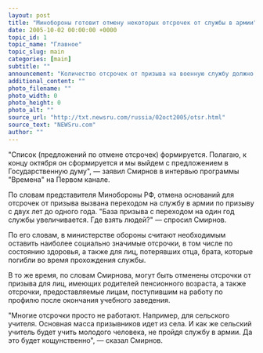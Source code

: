```yaml
---
layout: post
title: "Минобороны готовит отмену некоторых отсрочек от службы в армии"
date: 2005-10-02 00:00:00 +0000
topic_id: 1
topic_name: "Главное"
topic_slug: main
categories: [main]
subtitle: ""
announcement: "Количество отсрочек от призыва на военную службу должно быть сокращено, заявил в воскресенье начальник Главного организационно-мобилизационного управления Генштаба ВС РФ генерал-полковник Василий Смирнов."
additional_content: ""
photo_filename: ""
photo_width: 0
photo_height: 0
photo_alt: ""
source_url: "http://txt.newsru.com/russia/02oct2005/otsr.html"
source_text: "NEWSru.com"
author: ""
---
```

"Список (предложений по отмене отсрочек) формируется. Полагаю, к концу октября он сформируется и мы выйдем с предложением в Государственную думу", &mdash; заявил Смирнов в интервью программы "Времена" на Первом канале.

По словам представителя Минобороны РФ, отмена оснований для отсрочек от призыва вызвана переходом на службу в армии по призыву с двух лет до одного года. "База призыва с переходом на один год службы увеличивается. Где взять людей?" &mdash; спросил Смирнов.

По его словам, в министерстве обороны считают необходимым оставить наиболее социально значимые отсрочки, в том числе по состоянию здоровья, а также для лиц, потерявших отца, брата, которые погибли во время прохождения службы.

В то же время, по словам Смирнова, могут быть отменены отсрочки от призыва для лиц, имеющих родителей пенсионного возраста, а также отсрочки, предоставляемые лицам, поступившим на работу по профилю после окончания учебного заведения.

"Многие отсрочки просто не работают. Например, для сельского учителя. Основная масса призывников идет из села. И как же сельский учитель будет учить молодого человека, не пройдя службу в армии. Да это будет кощунственно", &mdash; сказал Смирнов.
